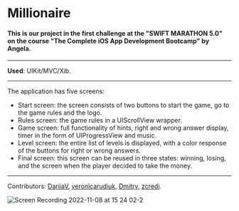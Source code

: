 # Millionaire

#### This is our project in the first challenge at the "SWIFT MARATHON 5.0" on the course "The Complete iOS App Development Bootcamp" by Angela.

___

**Used**: UIKit/MVC/Xib.
____

The application has five screens:

- Start screen: the screen consists of two buttons to start the game, go to the game rules and the logo.
- Rules screen: the game rules in a UIScrollView wrapper.
- Game screen: full functionality of hints, right and wrong answer display, timer in the form of UIProgressView and music.
- Level screen: the entire list of levels is displayed, with a color response of the buttons for right or wrong answers.
- Final screen: this screen can be reused in three states: winning, losing, and the screen when the player decided to take the money.

___

Contributors: [DariiaV](https://github.com/DariiaV), [veronicarudiuk](https://github.com/veronicarudiuk), [Dmitry](https://github.com/xSP1TFIREx), [zcredi](https://github.com/zcredi).

![Screen Recording 2022-11-08 at 15 24 02-2](https://user-images.githubusercontent.com/105722412/200557500-39f71701-46a9-4cae-b90c-ccabf67aeced.gif)

